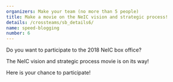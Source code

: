 ```yaml
---
organizers: Make your team (no more than 5 people)
title: Make a movie on the NeIC vision and strategic process!
details: /crossteams/sb_details6/
name: speed-blogging
number: 6
---
```

Do you want to participate to the 2018 NeIC box office? 

The NeIC vision and strategic process movie is on its way!

Here is your chance to participate! 

